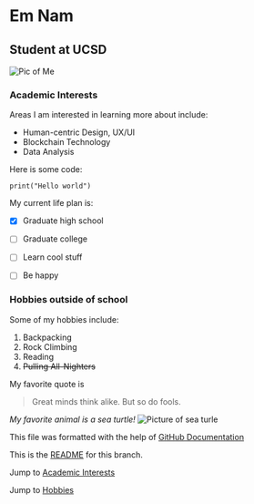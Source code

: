 # Em Nam
## Student at UCSD

![Pic of Me](/assets/images/profile_pic_copy.png)

### Academic Interests
Areas I am interested in learning more about include:
- Human-centric Design, UX/UI
- Blockchain Technology
- Data Analysis



Here is some code:
```
print("Hello world")
```

My current life plan is:
- [x] Graduate high school
- [ ] Graduate college
- [ ] Learn cool stuff
- [ ] Be happy


### Hobbies outside of school
Some of my hobbies include:
1. Backpacking
2. Rock Climbing
3. Reading
4. ~~Pulling All-Nighters~~

My favorite quote is
> Great minds think alike. But so do fools.

*My favorite animal is a sea turtle!*
![Picture of sea turle](https://media.fisheries.noaa.gov/styles/original/s3/dam-migration/750x500-green-turtle-noaa-officeofmarinenationalsanctuaries.jpg?VersionId=null&itok=MnJDBX8g)

This file was formatted with the help of [GitHub Documentation](https://docs.github.com/en/github/writing-on-github/getting-started-with-writing-and-formatting-on-github/basic-writing-and-formatting-syntax)

This is the [README](README.md) for this branch.

Jump to [Academic Interests](https://github.com/Em-Nam/GitHub-Pages/blob/add-user-page/index.md#academic-interests)

Jump to [Hobbies](https://github.com/Em-Nam/GitHub-Pages/blob/add-user-page/index.md#hobbies-outside-of-school)

